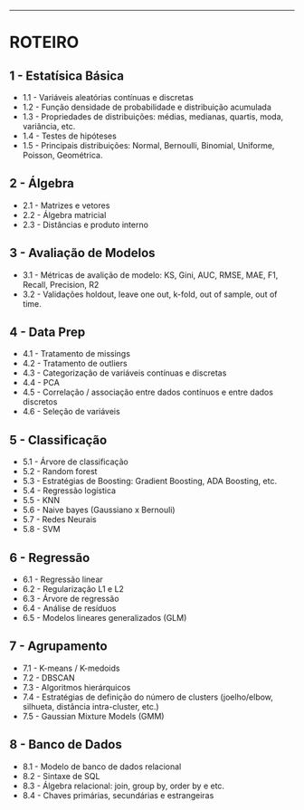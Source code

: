 ---
# ROTEIRO

## **1 - Estatísica Básica**
  * 1.1 - Variáveis aleatórias contínuas e discretas
  * 1.2 - Função densidade de probabilidade e distribuição acumulada
  * 1.3 - Propriedades de distribuições: médias, medianas, quartis, moda, variância, etc. 
  * 1.4 - Testes de hipóteses 
  * 1.5 - Principais distribuições: Normal, Bernoulli, Binomial, Uniforme, Poisson, Geométrica.

## **2 - Álgebra**
  * 2.1 - Matrizes e vetores
  * 2.2 - Álgebra matricial
  * 2.3 - Distâncias e produto interno

## **3 - Avaliação de Modelos**
  * 3.1 - Métricas de avalição de modelo: KS, Gini, AUC, RMSE, MAE, F1, Recall, Precision, R2 
  * 3.2 - Validações holdout, leave one out, k-fold, out of sample, out of time.

## **4 - Data Prep**
  * 4.1 - Tratamento de missings
  * 4.2 - Tratamento de outliers
  * 4.3 - Categorização de variáveis contínuas e discretas
  * 4.4 - PCA
  * 4.5 - Correlação / associação entre dados contínuos e entre dados discretos
  * 4.6 - Seleção de variáveis

## **5 - Classificação**
  * 5.1 - Árvore de classificação
  * 5.2 - Random forest 
  * 5.3 - Estratégias de Boosting: Gradient Boosting, ADA Boosting, etc. 
  * 5.4 - Regressão logística
  * 5.5 - KNN
  * 5.6 - Naive bayes (Gaussiano x Bernouli) 
  * 5.7 - Redes Neurais
  * 5.8 - SVM

## **6 - Regressão**
  * 6.1 - Regressão linear
  * 6.2 - Regularização L1 e L2
  * 6.3 - Árvore de regressão 
  * 6.4 - Análise de resíduos 
  * 6.5 - Modelos lineares generalizados (GLM)

## **7 - Agrupamento**
  * 7.1 - K-means / K-medoids
  * 7.2 - DBSCAN
  * 7.3 - Algoritmos hierárquicos
  * 7.4 - Estratégias de definição do número de clusters (joelho/elbow, silhueta, distância intra-cluster,
etc.)
  * 7.5 -  Gaussian Mixture Models (GMM)

## **8 - Banco de Dados**
  * 8.1 - Modelo de banco de dados relacional 
  * 8.2 - Sintaxe de SQL
  * 8.3 - Álgebra relacional: join, group by, order by e etc. 
  * 8.4 - Chaves primárias, secundárias e estrangeiras
